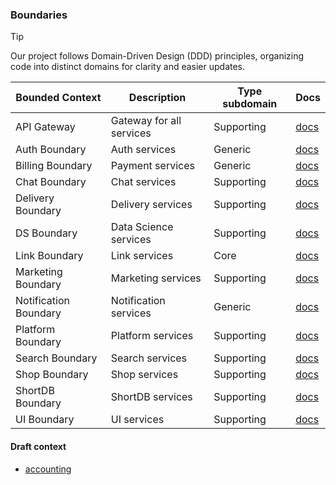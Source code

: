 ### Boundaries

> [!TIP]
>
> Our project follows Domain-Driven Design (DDD) principles, organizing code into distinct domains for clarity and easier updates.

| Bounded Context       | Description              | Type subdomain | Docs                                        |
|-----------------------|--------------------------|----------------|---------------------------------------------|
| API Gateway           | Gateway for all services | Supporting     | [docs](./boundaries/api/README.md)          |
| Auth Boundary         | Auth services            | Generic        | [docs](./boundaries/auth/README.md)         |
| Billing Boundary      | Payment services         | Generic        | [docs](./boundaries/billing/README.md)      |
| Chat Boundary         | Chat services            | Supporting     | [docs](./boundaries/chat/README.md)         |
| Delivery Boundary     | Delivery services        | Supporting     | [docs](./boundaries/delivery/README.md)     |
| DS Boundary           | Data Science services    | Supporting     | [docs](./boundaries/ds/README.md)           |
| Link Boundary         | Link services            | Core           | [docs](./boundaries/link/README.md)         |
| Marketing Boundary    | Marketing services       | Supporting     | [docs](./boundaries/marketing/README.md)    |
| Notification Boundary | Notification services    | Generic        | [docs](./boundaries/notification/README.md) |
| Platform Boundary     | Platform services        | Supporting     | [docs](./boundaries/platform/README.md)     |
| Search Boundary       | Search services          | Supporting     | [docs](./boundaries/search/README.md)       |
| Shop Boundary         | Shop services            | Supporting     | [docs](./boundaries/shop/README.md)         |
| ShortDB Boundary      | ShortDB services         | Supporting     | [docs](./boundaries/shortdb/README.md)      |
| UI Boundary           | UI services              | Supporting     | [docs](./boundaries/ui-monorepo/README.md)  |


#### Draft context
 
- [accounting](./draft/accounting)
